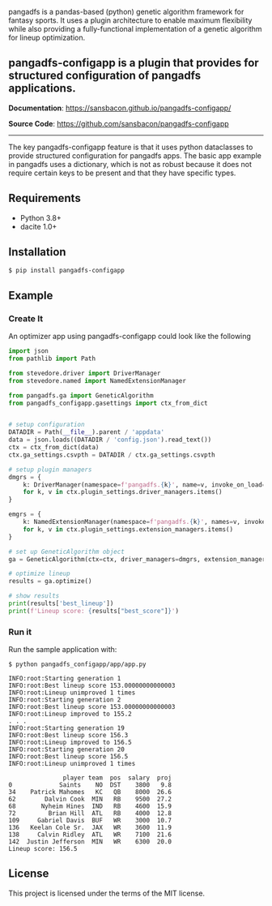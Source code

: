 pangadfs is a pandas-based (python) genetic algorithm framework for fantasy sports. It uses a plugin architecture to enable maximum flexibility while also providing a fully-functional implementation of a genetic algorithm for lineup optimization.

pangadfs-configapp is a plugin that provides for structured configuration of pangadfs applications.
---

**Documentation**: <a href="https://sansbacon.github.io/pangadfs-configapp/">https://sansbacon.github.io/pangadfs-configapp/</a>

**Source Code**: <a href="https://github.com/sansbacon/pangadfs-configapp" target="_blank">https://github.com/sansbacon/pangadfs-configapp</a>

---

The key pangadfs-configapp feature is that it uses python dataclasses to provide structured configuration for pangadfs apps. The basic app example in pangadfs uses a dictionary, which is not as robust because it does not require certain keys to be present and that they have specific types.


## Requirements

* Python 3.8+
* dacite 1.0+


## Installation

<div class="termy">

```console
$ pip install pangadfs-configapp

```

</div>

## Example

### Create It

An optimizer app using pangadfs-configapp could look like the following

```Python
import json
from pathlib import Path

from stevedore.driver import DriverManager 
from stevedore.named import NamedExtensionManager

from pangadfs.ga import GeneticAlgorithm
from pangadfs_configapp.gasettings import ctx_from_dict


# setup configuration
DATADIR = Path(__file__).parent / 'appdata'
data = json.loads((DATADIR / 'config.json').read_text())
ctx = ctx_from_dict(data)
ctx.ga_settings.csvpth = DATADIR / ctx.ga_settings.csvpth

# setup plugin managers
dmgrs = {
	k: DriverManager(namespace=f'pangadfs.{k}', name=v, invoke_on_load=True)
	for k, v in ctx.plugin_settings.driver_managers.items()
}

emgrs = {
	k: NamedExtensionManager(namespace=f'pangadfs.{k}', names=v, invoke_on_load=True, name_order=True)
	for k, v in ctx.plugin_settings.extension_managers.items()
}

# set up GeneticAlgorithm object
ga = GeneticAlgorithm(ctx=ctx, driver_managers=dmgrs, extension_managers=emgrs)

# optimize lineup
results = ga.optimize()

# show results
print(results['best_lineup'])
print(f'Lineup score: {results["best_score"]}')
```

### Run it

Run the sample application with:

<div class="termy">

```console
$ python pangadfs_configapp/app/app.py

INFO:root:Starting generation 1
INFO:root:Best lineup score 153.00000000000003
INFO:root:Lineup unimproved 1 times
INFO:root:Starting generation 2
INFO:root:Best lineup score 153.00000000000003
INFO:root:Lineup improved to 155.2
. . . 
INFO:root:Starting generation 19
INFO:root:Best lineup score 156.3
INFO:root:Lineup improved to 156.5
INFO:root:Starting generation 20
INFO:root:Best lineup score 156.5
INFO:root:Lineup unimproved 1 times

               player team  pos  salary  proj
0             Saints    NO  DST    3800   9.8
34    Patrick Mahomes   KC   QB    8000  26.6
62        Dalvin Cook  MIN   RB    9500  27.2
68       Nyheim Hines  IND   RB    4600  15.9
72         Brian Hill  ATL   RB    4000  12.8
109     Gabriel Davis  BUF   WR    3000  10.7
136   Keelan Cole Sr.  JAX   WR    3600  11.9
138     Calvin Ridley  ATL   WR    7100  21.6
142  Justin Jefferson  MIN   WR    6300  20.0
Lineup score: 156.5
```
</div>

## License

This project is licensed under the terms of the MIT license.